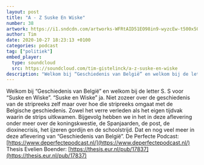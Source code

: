 ```yaml
---
layout: post
title: "A - Z Suske En Wiske"
number: 38
artwork: https://i1.sndcdn.com/artworks-WFRtAID51EO98in9-wyzcEw-t500x500.jpg
author: Tim
date: 2020-10-27 18:23:13 +0100
categories: podcast
tag: ["politiek"]
embed_player:
  type: soundcloud
  src: https://soundcloud.com/tim-gistelinck/a-z-suske-en-wiske
description: "Welkom bij “Geschiedenis van België” en welkom bij de letter S."
---
```

Welkom bij “Geschiedenis van België” en welkom bij de letter S. S voor “Suske en Wiske”. “Suske en Wiske” ja. Niet zozeer over de geschiedenis van de stripreeks zelf maar over hoe die stripreeks omgaat met de Belgische geschiedenis. Zowel het verre verleden als het eigen tijdvak waarin de strips uitkwamen. Bijgevolg hebben we in het in deze aflevering onder meer over de koningskwestie, de Spanjaarden, de post, de dioxinecrisis, het ijzeren gordijn en de schoolstrijd. Dat en nog veel meer in deze aflevering van “Geschiedenis van België”.
De Perfecte Podcast: [https://www.deperfectepodcast.nl/](https://www.deperfectepodcast.nl/)
Thesis Evelien Boender: [https://thesis.eur.nl/pub/17837](https://thesis.eur.nl/pub/17837)